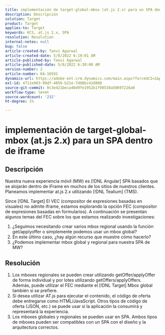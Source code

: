 ```yaml
---
title: implementación de target-global-mbox (at.js 2.x) para un SPA dentro de iframe
description: Descripción
solution: Target
product: Target
applies-to: Target
keywords: KCS, at.js 2.x, SPA
resolution: Resolution
internal-notes: null
bug: false
article-created-by: Tanvi Agarwal
article-created-date: 5/8/2022 6:19:01 AM
article-published-by: Tanvi Agarwal
article-published-date: 5/8/2022 6:30:00 AM
version-number: 2
article-number: KA-16591
dynamics-url: https://adobe-ent.crm.dynamics.com/main.aspx?forceUCI=1&pagetype=entityrecord&etn=knowledgearticle&id=423f1dbc-96ce-ec11-a7b5-00224809c101
exl-id: 4711e903-99df-4056-b21e-7d08bc42d808
source-git-commit: 0c3e421beca46d9fe1952b1f98538a50697216a0
workflow-type: tm+mt
source-wordcount: '232'
ht-degree: 1%

---
```


# implementación de target-global-mbox (at.js 2.x) para un SPA dentro de iframe

## Descripción


Nuestra nueva experiencia móvil (MW) es [!DNL Angular] SPA basados que se alojarán dentro de iFrame en muchos de los sitios de nuestros clientes. Planeamos implementar at.js 2.x utilizando [!DNL Tealium] (TMS).

Since [!DNL Target] El VEC (compositor de expresiones basadas en visuales) no admite iframe, estamos explorando la opción FEC (compositor de expresiones basadas en formularios). A continuación se presentan algunos temas del FEC sobre los que estamos realizando investigaciones:



1. ¿Seguimos necesitando crear varios mbox regional usando la función get/applyoffer o simplemente podemos usar un mbox global?
2. En este último caso, ¿hay algún recurso que muestre cómo hacerlo?
3. ¿Podemos implementar mbox global y regional para nuestra SPA de MW?



## Resolución


1. Los mboxes regionales se pueden crear utilizando getOffer/applyOffer de forma individual y por lotes utilizando getOffers/applyOffers. Además, puede utilizar el FEC mediante el [!DNL Target] Mbox global también si se prefiere.
2. Si desea utilizar AT.js para ejecutar el contenido, el código de oferta debe entregarse como HTML/JavaScript. Otros tipos de código de oferta (JSON, etc.) se puede usar si la aplicación la consumirá y representará la experiencia.
3. Los mboxes globales y regionales se pueden usar en SPA. Ambos tipos de mboxes pueden ser compatibles con un SPA con el diseño y la arquitectura correctos.
